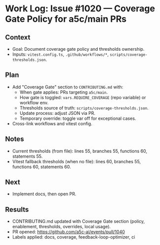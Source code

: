 # Work Log: Issue #1020 — Coverage Gate Policy for a5c/main PRs

## Context

- Goal: Document coverage gate policy and thresholds ownership.
- Inputs: `vitest.config.ts`, `.github/workflows/*`, `scripts/coverage-thresholds.json`.

## Plan

- Add "Coverage Gate" section to `CONTRIBUTING.md` with:
  - When gate applies: PRs targeting `a5c/main`.
  - How gate is toggled: `vars.REQUIRE_COVERAGE` (repo variable) or workflow env.
  - Thresholds source of truth: `scripts/coverage-thresholds.json`.
  - Update process: adjust JSON via PR.
  - Temporary override: toggle var off for exceptional cases.
- Cross-link workflows and vitest config.

## Notes

- Current thresholds (from file): lines 55, branches 55, functions 60, statements 55.
- Vitest fallback thresholds (when no file): lines 60, branches 55, functions 60, statements 60.

## Next

- Implement docs, then open PR.

## Results

- CONTRIBUTING.md updated with Coverage Gate section (policy, enablement, thresholds, overrides, local usage).
- PR opened: https://github.com/a5c-ai/events/pull/1040
- Labels applied: docs, coverage, feedback-loop-optimizer, ci
